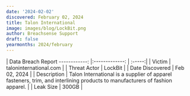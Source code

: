 ```yaml
---
date: '2024-02-02'
discovered: February 02, 2024
title: Talon International
image: images/blog/LockBit.png
author: Breachsense Support
draft: false
yearmonths: 2024/february
---
```



| Data Breach Report
------------:     |:-------------:    | :-----:|
| Victim      | taloninternational.com      | 
| Threat Actor      | LockBit      | 
| Date Discovered      | Feb 02, 2024      | 
| Description      | Talon International is a supplier of apparel fasteners, trim, and interlining products to manufacturers of fashion apparel.      | 
| Leak Size      | 300GB      | 

